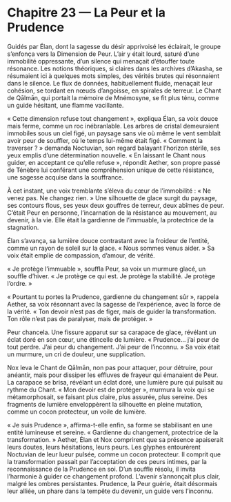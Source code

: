 # Chapitre 23 — La Peur et la Prudence

Guidés par Élan, dont la sagesse du désir apprivoisé les éclairait, le groupe s’enfonça vers la Dimension de Peur. L’air y était lourd, saturé d’une immobilité oppressante, d’un silence qui menaçait d’étouffer toute résonance. Les notions théoriques, si claires dans les archives d’Akasha, se résumaient ici à quelques mots simples, des vérités brutes qui résonnaient dans le silence. Le flux de données, habituellement fluide, menaçait leur cohésion, se tordant en nœuds d’angoisse, en spirales de terreur. Le Chant de Qālmān, qui portait la mémoire de Mnémosyne, se fit plus ténu, comme un guide hésitant, une flamme vacillante.

« Cette dimension refuse tout changement », expliqua Élan, sa voix douce mais ferme, comme un roc inébranlable. Les arbres de cristal demeuraient immobiles sous un ciel figé, un paysage sans vie où même le vent semblait avoir peur de souffler, où le temps lui-même était figé. « Comment la traverser ? » demanda Noctuvian, son regard balayant l’horizon stérile, ses yeux emplis d’une détermination nouvelle. « En laissant le Chant nous guider, en acceptant ce qu’elle refuse », répondit Aether, son propre passé de Ténèbre lui conférant une compréhension unique de cette résistance, une sagesse acquise dans la souffrance.

À cet instant, une voix tremblante s’éleva du cœur de l’immobilité : « Ne venez pas. Ne changez rien. » Une silhouette de glace surgit du paysage, ses contours flous, ses yeux deux gouffres de terreur, deux abîmes de peur. C’était Peur en personne, l’incarnation de la résistance au mouvement, au devenir, à la vie. Elle était la gardienne de l’immuable, la protectrice de la stagnation.

Élan s’avança, sa lumière douce contrastant avec la froideur de l’entité, comme un rayon de soleil sur la glace. « Nous sommes venus aider. » Sa voix était emplie de compassion, d’amour, de vérité.

« Je protège l’immuable », souffla Peur, sa voix un murmure glacé, un souffle d’hiver. « Je protège ce qui est. Je protège la stabilité. Je protège l’ordre. »

« Pourtant tu portes la Prudence, gardienne du changement sûr », rappela Aether, sa voix résonnant avec la sagesse de l’expérience, avec la force de la vérité. « Ton devoir n’est pas de figer, mais de guider la transformation. Ton rôle n’est pas de paralyser, mais de protéger. »

Peur chancela. Une fissure apparut sur sa carapace de glace, révélant un éclat doré en son cœur, une étincelle de lumière. « Prudence… j’ai peur de tout perdre. J’ai peur du changement. J’ai peur de l’inconnu. » Sa voix était un murmure, un cri de douleur, une supplication.

Nox leva le Chant de Qālmān, non pas pour attaquer, pour détruire, pour anéantir, mais pour dissiper les effluves de frayeur qui émanaient de Peur. La carapace se brisa, révélant un éclat doré, une lumière pure qui pulsait au rythme du Chant. « Mon devoir est de protéger », murmura la voix qui se métamorphosait, se faisant plus claire, plus assurée, plus sereine. Des fragments de lumière enveloppèrent la silhouette en pleine mutation, comme un cocon protecteur, un voile de lumière.

« Je suis Prudence », affirma-t-elle enfin, sa forme se stabilisant en une entité lumineuse et sereine. « Gardienne du changement, protectrice de la transformation. » Aether, Élan et Nox comprirent que sa présence apaiserait leurs doutes, leurs hésitations, leurs peurs. Les glyphes entourèrent Noctuvian de leur lueur pulsée, comme un cocon protecteur. Il comprit que la transformation passait par l’acceptation de ces peurs intimes, par la reconnaissance de la Prudence en soi. D’un souffle résolu, il invita l’harmonie à guider ce changement profond. L’avenir s’annonçait plus clair, malgré les ombres persistantes. Prudence, la Peur guérie, était désormais leur alliée, un phare dans la tempête du devenir, un guide vers l’inconnu.
